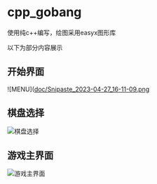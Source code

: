 # cpp_gobang

使用纯c++编写，绘图采用easyx图形库

以下为部分内容展示

## 开始界面

![MENU]([doc/Snipaste_2023-04-27_16-11-09.png](https://cdn.jsdelivr.net/gh/cometBug/blogImage@main/img/Snipaste_2023-04-27_16-11-09.png)

## 棋盘选择

![棋盘选择](https://cdn.jsdelivr.net/gh/cometBug/blogImage@main/img/Snipaste_2023-04-27_16-18-52.png)

## 游戏主界面

![游戏主界面](https://cdn.jsdelivr.net/gh/cometBug/blogImage@main/img/Snipaste_2023-04-27_16-18-43.png)
